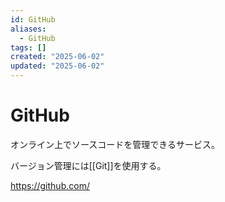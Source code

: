 ```yaml
---
id: GitHub
aliases:
  - GitHub
tags: []
created: "2025-06-02"
updated: "2025-06-02"
---
```


# GitHub

オンライン上でソースコードを管理できるサービス。

バージョン管理には[[Git]]を使用する。

https://github.com/
